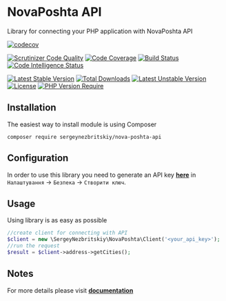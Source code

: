 # NovaPoshta API

Library for connecting your PHP application with NovaPoshta API

[![codecov](https://codecov.io/gh/sergeynezbritskiy/nova-poshta-api/branch/master/graph/badge.svg?token=73O936N4ZF)](https://codecov.io/gh/sergeynezbritskiy/nova-poshta-api)

[![Scrutinizer Code Quality](https://scrutinizer-ci.com/g/sergeynezbritskiy/nova-poshta-api/badges/quality-score.png?b=master)](https://scrutinizer-ci.com/g/sergeynezbritskiy/nova-poshta-api/?branch=master)
[![Code Coverage](https://scrutinizer-ci.com/g/sergeynezbritskiy/nova-poshta-api/badges/coverage.png?b=master)](https://scrutinizer-ci.com/g/sergeynezbritskiy/nova-poshta-api/?branch=master)
[![Build Status](https://scrutinizer-ci.com/g/sergeynezbritskiy/nova-poshta-api/badges/build.png?b=master)](https://scrutinizer-ci.com/g/sergeynezbritskiy/nova-poshta-api/build-status/master)
[![Code Intelligence Status](https://scrutinizer-ci.com/g/sergeynezbritskiy/nova-poshta-api/badges/code-intelligence.svg?b=master)](https://scrutinizer-ci.com/code-intelligence)

[![Latest Stable Version](http://poser.pugx.org/sergeynezbritskiy/nova-poshta-api/v)](https://packagist.org/packages/sergeynezbritskiy/nova-poshta-api)
[![Total Downloads](http://poser.pugx.org/sergeynezbritskiy/nova-poshta-api/downloads)](https://packagist.org/packages/sergeynezbritskiy/nova-poshta-api)
[![Latest Unstable Version](http://poser.pugx.org/sergeynezbritskiy/nova-poshta-api/v/unstable)](https://packagist.org/packages/sergeynezbritskiy/nova-poshta-api)
[![License](http://poser.pugx.org/sergeynezbritskiy/nova-poshta-api/license)](https://packagist.org/packages/sergeynezbritskiy/nova-poshta-api)
[![PHP Version Require](http://poser.pugx.org/sergeynezbritskiy/nova-poshta-api/require/php)](https://packagist.org/packages/sergeynezbritskiy/nova-poshta-api)

## Installation

The easiest way to install module is using Composer

```
composer require sergeynezbritskiy/nova-poshta-api
```

## Configuration

In order to use this library you need to generate an API key **[here](https://new.novaposhta.ua/)**
in `Налаштування` -> `Безпека` -> `Створити ключ`.

## Usage

Using library is as easy as possible

```php
//create client for connecting with API
$client = new \SergeyNezbritskiy\NovaPoshta\Client('<your_api_key>');
//run the request
$result = $client->address->getCities();
```

## Notes

For more details please visit **[documentation](https://developers.novaposhta.ua/documentation)**
